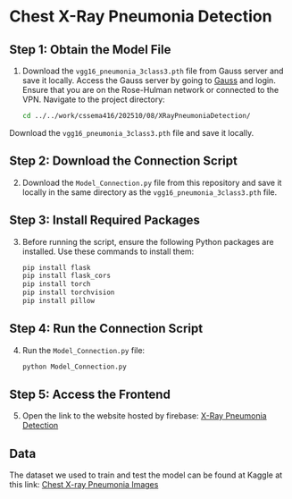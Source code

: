 # Chest X-Ray Pneumonia Detection

## Step 1: Obtain the Model File

1. Download the `vgg16_pneumonia_3class3.pth` file from Gauss server and save it locally. Access the Gauss server by going to [Gauss](http://gauss.csse.rose-hulman.edu/) and login. Ensure that you are on the Rose-Hulman network or connected to the VPN. Navigate to the project directory:
   ```bash
   cd ../../work/cssema416/202510/08/XRayPneumoniaDetection/
Download the `vgg16_pneumonia_3class3.pth` file and save it locally.


## Step 2: Download the Connection Script
2. Download the `Model_Connection.py` file from this repository and save it locally in the same directory as the `vgg16_pneumonia_3class3.pth` file.

## Step 3: Install Required Packages
3. Before running the script, ensure the following Python packages are installed. Use these commands to install them:
   ```bash
   pip install flask
   pip install flask_cors
   pip install torch
   pip install torchvision
   pip install pillow

## Step 4: Run the Connection Script
4. Run the `Model_Connection.py` file:
   ```bash
   python Model_Connection.py
   
## Step 5: Access the Frontend
5. Open the link to the website hosted by firebase: 
   [X-Ray Pneumonia Detection](https://xraypneumoniadetection.web.app/)


## Data
The dataset we used to train and test the model can be found at Kaggle at this link: [Chest X-ray Pneumonia Images](https://www.kaggle.com/datasets/paultimothymooney/chest-xray-pneumonia)


